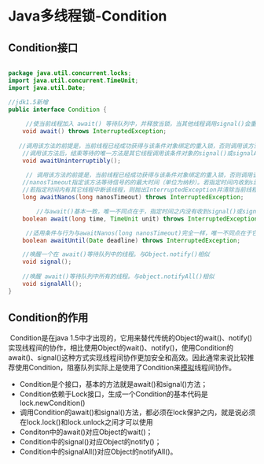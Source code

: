 # Java多线程锁-Condition



## Condition接口

```java

package java.util.concurrent.locks;
import java.util.concurrent.TimeUnit;
import java.util.Date;

//jdk1.5新增
public interface Condition {
    
     //使当前线程加入 await() 等待队列中，并释放当锁，当其他线程调用signal()会重新请求锁。与Object.wait()类似。
    void await() throws InterruptedException;
    
   //调用该方法的前提是，当前线程已经成功获得与该条件对象绑定的重入锁，否则调用该方法时会抛出IllegalMonitorStateException。
    //调用该方法后，结束等待的唯一方法是其它线程调用该条件对象的signal()或signalALL()方法。等待过程中如果当前线程被中断，该方法仍然会继续等待，同时保留该线程的中断状态。 
    void awaitUninterruptibly();
    
     // 调用该方法的前提是，当前线程已经成功获得与该条件对象绑定的重入锁，否则调用该方法时会抛出IllegalMonitorStateException。
    //nanosTimeout指定该方法等待信号的的最大时间（单位为纳秒）。若指定时间内收到signal()或signalALL()则返回nanosTimeout减去已经等待的时间；
    //若指定时间内有其它线程中断该线程，则抛出InterruptedException并清除当前线程的打断状态；若指定时间内未收到通知，则返回0或负数。 
    long awaitNanos(long nanosTimeout) throws InterruptedException;

        //与await()基本一致，唯一不同点在于，指定时间之内没有收到signal()或signalALL()信号或者线程中断时该方法会返回false;其它情况返回true。
    boolean await(long time, TimeUnit unit) throws InterruptedException;

     //适用条件与行为与awaitNanos(long nanosTimeout)完全一样，唯一不同点在于它不是等待指定时间，而是等待由参数指定的某一时刻。
    boolean awaitUntil(Date deadline) throws InterruptedException;

    //唤醒一个在 await()等待队列中的线程。与Object.notify()相似
    void signal();
    
    //唤醒 await()等待队列中所有的线程。与object.notifyAll()相似
    void signalAll();
}
```

## Condition的作用

​	Condition是在java 1.5中才出现的，它用来替代传统的Object的wait()、notify()实现线程间的协作，相比使用Object的wait()、notify()，使用Condition的await()、signal()这种方式实现线程间协作更加安全和高效。因此通常来说比较推荐使用Condition，阻塞队列实际上是使用了Condition来[模拟](https://www.baidu.com/s?wd=%E6%A8%A1%E6%8B%9F&tn=24004469_oem_dg&rsv_dl=gh_pl_sl_csd)线程间协作。

- Condition是个接口，基本的方法就是await()和signal()方法；
- Condition依赖于Lock接口，生成一个Condition的基本代码是lock.newCondition() 
-  调用Condition的await()和signal()方法，都必须在lock保护之内，就是说必须在lock.lock()和lock.unlock之间才可以使用
- Conditon中的await()对应Object的wait()；
- Condition中的signal()对应Object的notify()；
- Condition中的signalAll()对应Object的notifyAll()。



